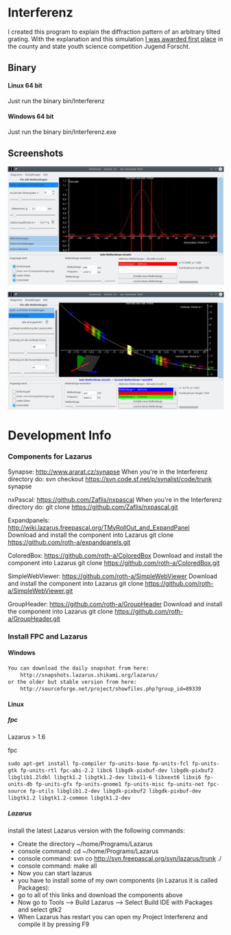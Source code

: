 # Interferenz

I created this program to explain the diffraction pattern of an arbitrary tilted grating. With the explanation and this simulation [I was awarded first place](http://www.jugend-forscht.de/projektdatenbank/simulation-der-interferenzbilder-am-n-fach-spalt.html) in the county and state youth science competition Jugend Forscht.

## Binary

#### Linux 64 bit
Just run the binary bin/Interferenz

#### Windows 64 bit
Just run the binary bin/Interferenz.exe 


## Screenshots

![](screenshot.jpg)

![](screenshot2.png)

# Development  Info

### Components for Lazarus

Synapse:  http://www.ararat.cz/synapse
  When you're in the Interferenz directory do:
  svn checkout https://svn.code.sf.net/p/synalist/code/trunk synapse

nxPascal:  https://github.com/Zaflis/nxpascal
  When you're in the Interferenz directory do:
  git clone https://github.com/Zaflis/nxpascal.git

Expandpanels:   http://wiki.lazarus.freepascal.org/TMyRollOut_and_ExpandPanel  
  Download and install the component into Lazarus
  git clone https://github.com/roth-a/expandpanels.git

ColoredBox:  https://github.com/roth-a/ColoredBox  Download and install the component into Lazarus
  git clone https://github.com/roth-a/ColoredBox.git

SimpleWebViewer: https://github.com/roth-a/SimpleWebViewer Download and install the component into Lazarus
	  git clone https://github.com/roth-a/SimpleWebViewer.git
      
GroupHeader:  https://github.com/roth-a/GroupHeader    Download and install the component into Lazarus
	  git clone https://github.com/roth-a/GroupHeader.git


### Install FPC and Lazarus 

#### Windows 
	You can download the daily snapshot from here:
		http://snapshots.lazarus.shikami.org/lazarus/
	or the older but stable version from here:
		http://sourceforge.net/project/showfiles.php?group_id=89339

#### Linux 

##### fpc

Lazarus  > 1.6

fpc

```
sudo apt-get install fp-compiler fp-units-base fp-units-fcl fp-units-gtk fp-units-rtl fpc-abi-2.2 libc6 libgdk-pixbuf-dev libgdk-pixbuf2 libglib1.2ldbl libgtk1.2 libgtk1.2-dev libx11-6 libxext6 libxi6 fp-units-db fp-units-gfx fp-units-gnome1 fp-units-misc fp-units-net fpc-source fp-utils libglib1.2-dev libgdk-pixbuf2 libgdk-pixbuf-dev libgtk1.2 libgtk1.2-common libgtk1.2-dev
```


##### Lazarus

install the latest Lazarus version with the following commands:

* Create the directory ~/home/Programs/Lazarus
* console command: cd ~/home/Programs/Lazarus
* console command: svn co http://svn.freepascal.org/svn/lazarus/trunk ./
* console command: make all
* Now you can start lazarus
* you have to install some of my own components (in Lazarus it is called Packages):
* go to all of this links and download the components above 
* Now go to Tools --> Build Lazarus --> Select Build IDE with Packages and select gtk2 
* When Lazarus has restart you can open my Project Interferenz and compile it by pressing F9

	

